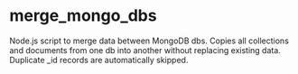 # merge_mongo_dbs
Node.js script to merge data between MongoDB dbs. Copies all collections and documents from one db into another without replacing existing data. Duplicate _id records are automatically skipped.
